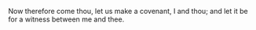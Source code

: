 Now therefore come thou, let us make a covenant, I and thou; and let it be for a witness between me and thee.
